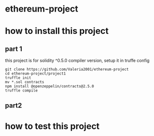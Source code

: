 # ethereum-project


# how to install this project
## part 1
this project is for solidity ^0.5.0 compiler version, setup it in truffe config

    git clone https://github.com/Valeria2001/ethereum-project 
    cd ethereum-project/project1
    truffle init
    mv *.sol contracts 
    npm install @openzeppelin/contracts@2.5.0
    truffle compile
    
## part2
# how to test this project    


